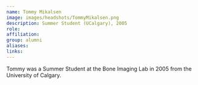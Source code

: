 ```yaml
---
name: Tommy Mikalsen
image: images/headshots/TommyMikalsen.png
description: Summer Student (UCalgary), 2005
role: 
affiliation: 
group: alumni
aliases: 
links:
---
```


Tommy was a Summer Student at the Bone Imaging Lab in 2005 from the University of Calgary.